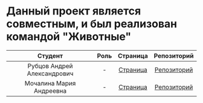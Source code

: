 # Данный проект является совместным, и был реализован командой "Животные"
| Студент | Роль |  Страница | Репозиторий  |
| :---:   | :-:  |   :-:   |   :-:    | 
| Рубцов Андрей Александрович | -  | [Страница](https://lokvest.github.io/index.html) | [Репозиторий](https://github.com/lokvest) |
| Мочалина Мария Андреевна | -  | [Страница](https://maryreb.github.io/mochalina.github.io/index.htm) | [Репозиторий](https://github.com/MaryReb) |
